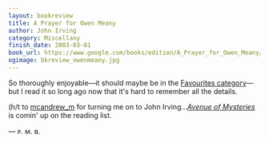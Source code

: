 ```yaml
---
layout: bookreview
title: A Prayer for Owen Meany
author: John Irving
category: Miscellany
finish_date: 2003-03-01
book_url: https://www.google.com/books/edition/A_Prayer_for_Owen_Meany/pcCpqpWPKrkC?hl=en&gbpv=0
ogimage: bkreview_owenmeany.jpg
---
```

So thoroughly enjoyable—it should maybe be in the [Favourites category](/books#Favourites)—but I read it so long ago now that it's hard to remember all the details.

(h/t to [mcandrew_m](https://x.com/mcandrew_m) for turning me on to John Irving...[*Avenue of Mysteries*](/books/avenue-of-mysteries/) is comin' up on the reading list.

— ᴘ. ᴍ. ʙ.